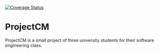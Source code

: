 [![Coverage Status](https://coveralls.io/repos/tobias-engelmann/ProjectCM/badge.png?branch=master)](https://coveralls.io/r/tobias-engelmann/ProjectCM?branch=master)

ProjectCM
=========

ProjectCM is a small project of three university students for their software engineering class.
